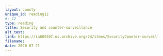 ```yaml
---
layout: county 
unique_id: reading12
#: 12
type: reading
title: Security and counter-surveillance
alt_text: 
link: https://ia600307.us.archive.org/24/items/SecurityCounter-surveillance/security-countersurveillance.pdf
filename: 
date: 2020-07-21
---
```


